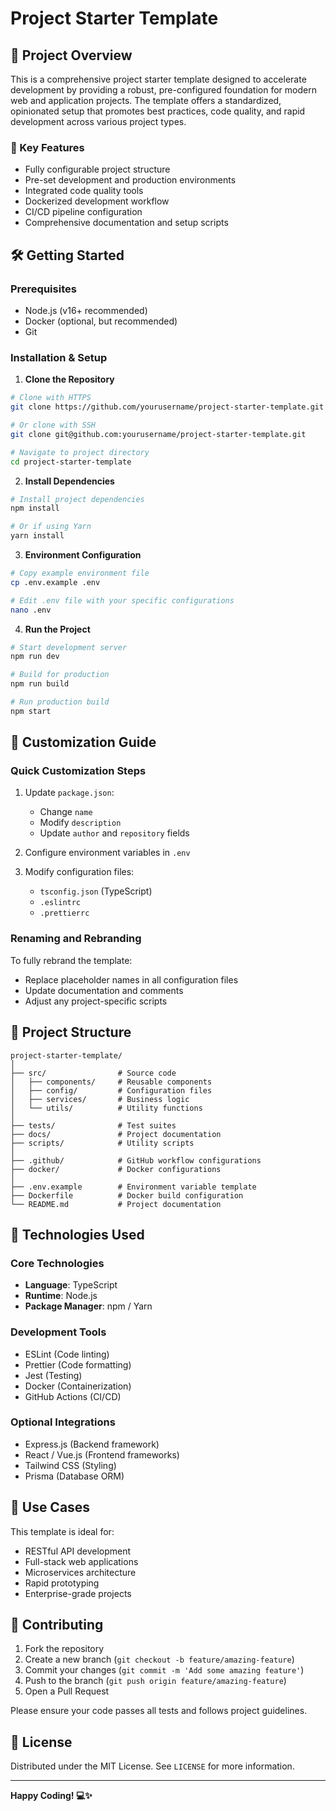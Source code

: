 # Project Starter Template

## 🚀 Project Overview

This is a comprehensive project starter template designed to accelerate development by providing a robust, pre-configured foundation for modern web and application projects. The template offers a standardized, opinionated setup that promotes best practices, code quality, and rapid development across various project types.

### 🌟 Key Features
- Fully configurable project structure
- Pre-set development and production environments
- Integrated code quality tools
- Dockerized development workflow
- CI/CD pipeline configuration
- Comprehensive documentation and setup scripts

## 🛠 Getting Started

### Prerequisites
- Node.js (v16+ recommended)
- Docker (optional, but recommended)
- Git

### Installation & Setup

1. **Clone the Repository**
```bash
# Clone with HTTPS
git clone https://github.com/yourusername/project-starter-template.git

# Or clone with SSH
git clone git@github.com:yourusername/project-starter-template.git

# Navigate to project directory
cd project-starter-template
```

2. **Install Dependencies**
```bash
# Install project dependencies
npm install

# Or if using Yarn
yarn install
```

3. **Environment Configuration**
```bash
# Copy example environment file
cp .env.example .env

# Edit .env file with your specific configurations
nano .env
```

4. **Run the Project**
```bash
# Start development server
npm run dev

# Build for production
npm run build

# Run production build
npm start
```

## 🔧 Customization Guide

### Quick Customization Steps
1. Update `package.json`:
   - Change `name`
   - Modify `description`
   - Update `author` and `repository` fields

2. Configure environment variables in `.env`

3. Modify configuration files:
   - `tsconfig.json` (TypeScript)
   - `.eslintrc`
   - `.prettierrc`

### Renaming and Rebranding
To fully rebrand the template:
- Replace placeholder names in all configuration files
- Update documentation and comments
- Adjust any project-specific scripts

## 📂 Project Structure

```
project-starter-template/
│
├── src/                # Source code
│   ├── components/     # Reusable components
│   ├── config/         # Configuration files
│   ├── services/       # Business logic
│   └── utils/          # Utility functions
│
├── tests/              # Test suites
├── docs/               # Project documentation
├── scripts/            # Utility scripts
│
├── .github/            # GitHub workflow configurations
├── docker/             # Docker configurations
│
├── .env.example        # Environment variable template
├── Dockerfile          # Docker build configuration
└── README.md           # Project documentation
```

## 🔬 Technologies Used

### Core Technologies
- **Language**: TypeScript
- **Runtime**: Node.js
- **Package Manager**: npm / Yarn

### Development Tools
- ESLint (Code linting)
- Prettier (Code formatting)
- Jest (Testing)
- Docker (Containerization)
- GitHub Actions (CI/CD)

### Optional Integrations
- Express.js (Backend framework)
- React / Vue.js (Frontend frameworks)
- Tailwind CSS (Styling)
- Prisma (Database ORM)

## 🚦 Use Cases

This template is ideal for:
- RESTful API development
- Full-stack web applications
- Microservices architecture
- Rapid prototyping
- Enterprise-grade projects

## 🤝 Contributing

1. Fork the repository
2. Create a new branch (`git checkout -b feature/amazing-feature`)
3. Commit your changes (`git commit -m 'Add some amazing feature'`)
4. Push to the branch (`git push origin feature/amazing-feature`)
5. Open a Pull Request

Please ensure your code passes all tests and follows project guidelines.

## 📄 License

Distributed under the MIT License. See `LICENSE` for more information.

---

**Happy Coding! 💻✨**